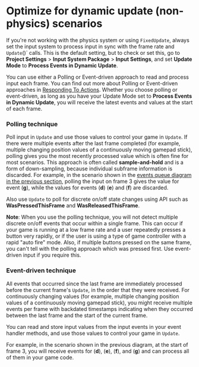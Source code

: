 # Optimize for dynamic update (non-physics) scenarios

If you're not working with the physics system or using `FixedUpdate`, always set the input system to process input in sync with the frame rate and `Update`()` calls. This is the default setting, but to check or set this, go to  **Project Settings** \> **Input System Package** \> **Input Settings**, and set **Update Mode** to **Process Events in Dynamic Update**.

You can use either a Polling or Event-driven approach to read and process input each frame. You can find out more about Polling or Event-driven approaches in [Responding To Actions](RespondingToActions.html). Whether you choose polling or event-driven, as long as you have your Update Mode set to **Process Events in Dynamic Update**, you will receive the latest events and values at the start of each frame.

### Polling technique

Poll input in `Update` and use those values to control your game in `Update`. If there were multiple events after the last frame completed (for example, multiple changing position values of a continuously moving gamepad stick), polling gives you the most recently processed value which is often fine for most scenarios. This approach is often called **sample-and-hold** and is a form of down-sampling, because individual subframe information is discarded. For example, in the scenario shown in the [events queue diagram in the previous section](TimingInputEventsQueue.md), polling the input on frame 3 gives the value for event (**g**), while the values for events (**d**) (**e**) and (**f**) are discarded.

Also use `Update` to poll for discrete on/off state changes using API such as **WasPressedThisFrame** and **WasReleasedThisFrame**.

**Note**: When you use the polling technique, you will not detect multiple discrete on/off events that occur within a single frame. This can occur if your game is running at a low frame rate and a user repeatedly presses a button very rapidly, or if the user is using a type of game controller with a rapid "auto fire" mode. Also, if multiple buttons pressed on the same frame, you can't tell with the polling approach which was pressed first. Use event-driven input if you require this.

### Event-driven technique

All events that occurred since the last frame are immediately processed before the current frame's `Update`, in the order that they were received. For continuously changing values  (for example, multiple changing position values of a continuously moving gamepad stick), you might receive multiple events per frame with backdated timestamps indicating when they occurred between the last frame and the start of the current frame.

You can read and store input values from the input events in your event handler methods, and use those values to control your game in `Update`.

For example, in the scenario shown in the previous diagram, at the start of frame 3, you will receive events for (**d**), (**e**), (**f**), and (**g**) and can process all of them in your game code.
